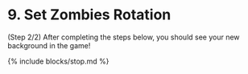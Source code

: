 # 9. Set Zombies Rotation
  (Step 2/2)
After completing the steps below, you should see your new background in the game!

{% include blocks/stop.md %}

